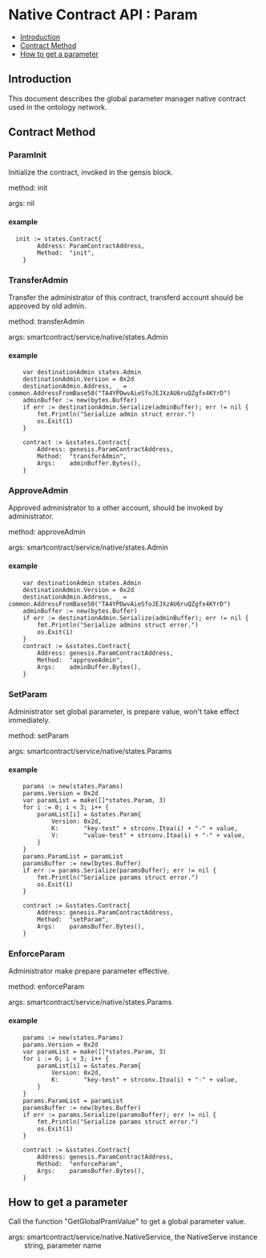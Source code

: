 # Native Contract API : Param
* [Introduction](#introduction)
* [Contract Method](#contract-method)
* [How to get a parameter](#how-to-get-a-parameter)

## Introduction
This document describes the global parameter manager native contract used in the ontology network.

## Contract Method

### ParamInit
Initialize the contract, invoked in the gensis block.

method: init

args: nil

#### example
```
  init := states.Contract{
		Address: ParamContractAddress,
		Method:  "init",
	}
```
### TransferAdmin
Transfer the administrator of this contract, transferd account should be approved by old admin.

method: transferAdmin

args: smartcontract/service/native/states.Admin

#### example
```
	var destinationAdmin states.Admin
	destinationAdmin.Version = 0x2d
	destinationAdmin.Address, _ = common.AddressFromBase58("TA4YPDwvAieSfoJEJXzAU6ruQZgfx4KYrD")
	adminBuffer := new(bytes.Buffer)
	if err := destinationAdmin.Serialize(adminBuffer); err != nil {
		fmt.Println("Serialize admin struct error.")
		os.Exit(1)
	}

	contract := &sstates.Contract{
		Address: genesis.ParamContractAddress,
		Method:  "transferAdmin",
		Args:    adminBuffer.Bytes(),
	}
```

### ApproveAdmin
Approved administrator to a other account, should be invoked by administrator.

method: approveAdmin

args: smartcontract/service/native/states.Admin

#### example
```
	var destinationAdmin states.Admin
	destinationAdmin.Version = 0x2d
	destinationAdmin.Address, _ = common.AddressFromBase58("TA4YPDwvAieSfoJEJXzAU6ruQZgfx4KYrD")
	adminBuffer := new(bytes.Buffer)
	if err := destinationAdmin.Serialize(adminBuffer); err != nil {
		fmt.Println("Serialize admins struct error.")
		os.Exit(1)
	}
	contract := &sstates.Contract{
		Address: genesis.ParamContractAddress,
		Method:  "approveAdmin",
		Args:    adminBuffer.Bytes(),
	}
```

### SetParam
Administrator set global parameter, is prepare value, won't take effect immediately.

method: setParam

args: smartcontract/service/native/states.Params

#### example
```
    params := new(states.Params)
	params.Version = 0x2d
	var paramList = make([]*states.Param, 3)
	for i := 0; i < 3; i++ {
		paramList[i] = &states.Param{
			Version: 0x2d,
			K:       "key-test" + strconv.Itoa(i) + "-" + value,
			V:       "value-test" + strconv.Itoa(i) + "-" + value,
		}
	}
	params.ParamList = paramList
	paramsBuffer := new(bytes.Buffer)
	if err := params.Serialize(paramsBuffer); err != nil {
		fmt.Println("Serialize params struct error.")
		os.Exit(1)
	}

	contract := &sstates.Contract{
		Address: genesis.ParamContractAddress,
		Method:  "setParam",
		Args:    paramsBuffer.Bytes(),
	}
```

### EnforceParam
Administrator make prepare parameter effective.

method: enforceParam

args: smartcontract/service/native/states.Params

#### example
```
    params := new(states.Params)
	params.Version = 0x2d
	var paramList = make([]*states.Param, 3)
	for i := 0; i < 3; i++ {
		paramList[i] = &states.Param{
			Version: 0x2d,
			K:       "key-test" + strconv.Itoa(i) + "-" + value,
		}
	}
	params.ParamList = paramList
	paramsBuffer := new(bytes.Buffer)
	if err := params.Serialize(paramsBuffer); err != nil {
		fmt.Println("Serialize params struct error.")
		os.Exit(1)
	}

	contract := &sstates.Contract{
		Address: genesis.ParamContractAddress,
		Method:  "enforceParam",
		Args:    paramsBuffer.Bytes(),
	}
```

## How to get a parameter
Call the function "GetGlobalPramValue" to get a global parameter value.

args: smartcontract/service/native.NativeService, the NativeServe instance<br>
&nbsp;&nbsp;&nbsp;&nbsp;&nbsp;&nbsp;&nbsp;&nbsp;string, parameter name